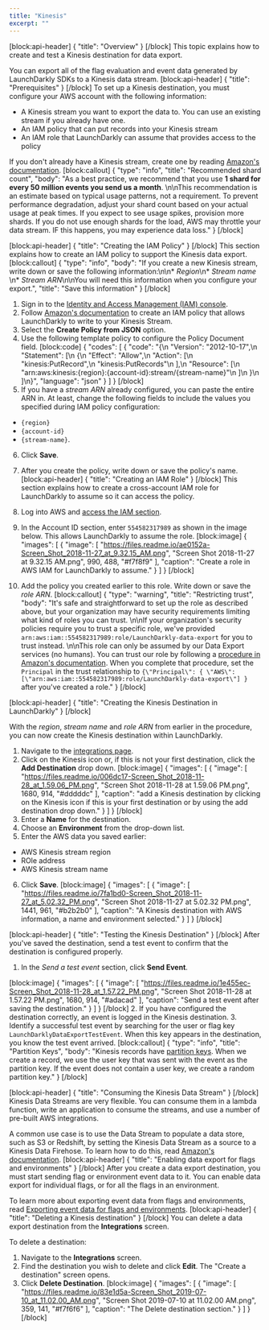 ```yaml
---
title: "Kinesis"
excerpt: ""
---
```

[block:api-header]
{
  "title": "Overview"
}
[/block]
This topic explains how to create and test a Kinesis destination for data export.

You can export all of the flag evaluation and event data generated by LaunchDarkly SDKs to a Kinesis data stream. 
[block:api-header]
{
  "title": "Prerequisites"
}
[/block]
To set up a Kinesis destination, you must configure your AWS account with the following information:
- A Kinesis stream you want to export the data to. You can use an existing stream if you already have one.
- An IAM policy that can put records into your Kinesis stream
- An IAM role that LaunchDarkly can assume that provides access to the policy

If you don't already have a Kinesis stream, create one by reading [Amazon's documentation](https://console.aws.amazon.com/kinesis/home#/initial-start).
[block:callout]
{
  "type": "info",
  "title": "Recommended shard count",
  "body": "As a best practice, we recommend that you use **1 shard for every 50 million events you send us a month**. \n\nThis recommendation is an estimate based on typical usage patterns, not a requirement. To prevent performance degradation, adjust your shard count based on your actual usage at peak times. If you expect to see usage spikes, provision more shards. If you do not use enough shards for the load, AWS may throttle your data stream. IF this happens, you may experience data loss."
}
[/block]

[block:api-header]
{
  "title": "Creating the IAM Policy"
}
[/block]
This section explains how to create an IAM policy to support the Kinesis data export.
[block:callout]
{
  "type": "info",
  "body": "If you create a new Kinesis stream, write down or save the following information:\n\n* _Region_\n* _Stream name_ \n* _Stream ARN_\n\nYou will need this information when you configure your export.",
  "title": "Save this information"
}
[/block]
1. Sign in to the [Identity and Access Management (IAM) console](https://console.aws.amazon.com/iam/).
2. Follow [Amazon's documentation](http://docs.aws.amazon.com/IAM/latest/UserGuide/access_policies_create.html) to create an IAM policy that allows LaunchDarkly to write to your Kinesis Stream. 
3. Select the **Create Policy from JSON** option.
4. Use the following template policy to configure the Policy Document field.
[block:code]
{
  "codes": [
    {
      "code": "{\n  \"Version\": \"2012-10-17\",\n  \"Statement\": [\n    {\n      \"Effect\": \"Allow\",\n      \"Action\": [\n          \"kinesis:PutRecord\",\n          \"kinesis:PutRecords\"\n      ],\n      \"Resource\": [\n          \"arn:aws:kinesis:{region}:{account-id}:stream/{stream-name}\"\n      ]\n    }\n  ]\n}",
      "language": "json"
    }
  ]
}
[/block]
5. If you have a _stream ARN_ already configured, you can paste the entire ARN in. At least, change the following fields to include the values you specified during IAM policy configuration:
 * `{region}` 
 * `{account-id}` 
 * `{stream-name}`. 
6. Click **Save**.
7. After you create the policy, write down or save the policy's name.
[block:api-header]
{
  "title": "Creating an IAM Role"
}
[/block]
This section explains how to create a cross-account IAM role for LaunchDarkly to assume so it can access the policy.

1. Log into AWS and [access the IAM section](https://console.aws.amazon.com/iam/home#/roles$new?step=type&roleType=crossAccount). 
2. In the Account ID section, enter `554582317989` as shown in the image below. This allows LaunchDarkly to assume the role.
[block:image]
{
  "images": [
    {
      "image": [
        "https://files.readme.io/ae0152a-Screen_Shot_2018-11-27_at_9.32.15_AM.png",
        "Screen Shot 2018-11-27 at 9.32.15 AM.png",
        990,
        488,
        "#f7f8f9"
      ],
      "caption": "Create a role in AWS IAM for LaunchDarkly to assume."
    }
  ]
}
[/block]
3. Add the policy you created earlier to this role. Write down or save the _role ARN_.
[block:callout]
{
  "type": "warning",
  "title": "Restricting trust",
  "body": "It's safe and straightforward to set up the role as described above, but your organization may have security requirements limiting what kind of roles you can trust. \n\nIf your organization's security policies require you to trust a specific role, we've provided `arn:aws:iam::554582317989:role/LaunchDarkly-data-export` for you to trust instead. \n\nThis role can only be assumed by our Data Export services (no humans). You can trust our role by following a [procedure in Amazon's documentation](https://docs.aws.amazon.com/IAM/latest/UserGuide/id_roles_manage_modify.html#roles-managingrole-editing-console). When you complete that procedure, set the `Principal` in the trust relationship to `{\"Principal\": { \"AWS\": [\"arn:aws:iam::554582317989:role/LaunchDarkly-data-export\"] }` after you've created a role."
}
[/block]

[block:api-header]
{
  "title": "Creating the Kinesis Destination in LaunchDarkly"
}
[/block]

With the _region_, _stream name_ and _role ARN_ from earlier in the procedure, you can now create the Kinesis destination within LaunchDarkly. 

1. Navigate to the [integrations page](https://app.launchdarkly.com/default/integrations). 
2. Click on the Kinesis icon or, if this is not your first destination, click the **Add Destination** drop down.
[block:image]
{
  "images": [
    {
      "image": [
        "https://files.readme.io/006dc17-Screen_Shot_2018-11-28_at_1.59.06_PM.png",
        "Screen Shot 2018-11-28 at 1.59.06 PM.png",
        1680,
        914,
        "#dddddc"
      ],
      "caption": "add a Kinesis destination by clicking on the Kinesis icon if this is your first destination or by using the add destination drop down."
    }
  ]
}
[/block]
3. Enter a **Name** for the destination.
4. Choose an **Environment** from the drop-down list.
5. Enter the AWS data you saved earlier:
 * AWS Kinesis stream region
 * ROle address
 * AWS Kinesis stream name
6. Click **Save**.
[block:image]
{
  "images": [
    {
      "image": [
        "https://files.readme.io/7fa1bd0-Screen_Shot_2018-11-27_at_5.02.32_PM.png",
        "Screen Shot 2018-11-27 at 5.02.32 PM.png",
        1441,
        961,
        "#b2b2b0"
      ],
      "caption": "A Kinesis destination with AWS information, a name and environment selected."
    }
  ]
}
[/block]

[block:api-header]
{
  "title": "Testing the Kinesis Destination"
}
[/block]
After you've saved the destination, send a test event to confirm that the destination is configured properly.

1. In the *Send a test event* section, click **Send Event**.

[block:image]
{
  "images": [
    {
      "image": [
        "https://files.readme.io/1e455ec-Screen_Shot_2018-11-28_at_1.57.22_PM.png",
        "Screen Shot 2018-11-28 at 1.57.22 PM.png",
        1680,
        914,
        "#adacad"
      ],
      "caption": "Send a test event after saving the destination."
    }
  ]
}
[/block]
2. If you have configured the destination correctly, an event is logged in the Kinesis destination. 
3. Identify a successful test event by searching for the user or flag key `LaunchDarklyDataExportTestEvent`. When this key appears in the destination, you know the test event arrived.
[block:callout]
{
  "type": "info",
  "title": "Partition Keys",
  "body": "Kinesis records have [partition keys](https://docs.aws.amazon.com/streams/latest/dev/key-concepts.html#partition-key). When we create a record, we use the user key that was sent with the event as the partition key. If the event does not contain a user key, we create a random partition key."
}
[/block]

[block:api-header]
{
  "title": "Consuming the Kinesis Data Stream"
}
[/block]
Kinesis Data Streams are very flexible. You can consume them in a lambda function, write an application to consume the streams, and use a number of pre-built AWS integrations. 

A common use case is to use the Data Stream to populate a data store, such as S3 or Redshift, by setting the Kinesis Data Stream as a source to a Kinesis Data Firehose. To learn how to do this, read [Amazon's documentation](https://docs.aws.amazon.com/firehose/latest/dev/writing-with-kinesis-streams.html).
[block:api-header]
{
  "title": "Enabling data export for flags and environments"
}
[/block]
After you create a data export destination, you must start sending flag or environment event data to it. You can enable data export for individual flags, or for all the flags in an environment.

To learn more about exporting event data from flags and environments, read [Exporting event data for flags and environments](doc:data-export#section-exporting-event-data-for-flags-and-environments).
[block:api-header]
{
  "title": "Deleting a Kinesis destination"
}
[/block]
You can delete a data export destination from the **Integrations** screen.

To delete a destination:
1. Navigate to the **Integrations** screen.
2. Find the destination you wish to delete and click **Edit**. The "Create a destination" screen opens.
3. Click **Delete Destination**.
[block:image]
{
  "images": [
    {
      "image": [
        "https://files.readme.io/83e1d5a-Screen_Shot_2019-07-10_at_11.02.00_AM.png",
        "Screen Shot 2019-07-10 at 11.02.00 AM.png",
        359,
        141,
        "#f7f6f6"
      ],
      "caption": "The Delete destination section."
    }
  ]
}
[/block]